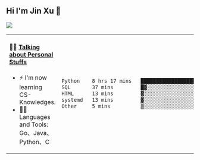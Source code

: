 
## Hi I'm Jin Xu 👋
![](https://komarev.com/ghpvc/?username=jiayouxujin&color=brightgreen&label=PROFILE+VIEWS)



<table align="center">
<tr>
<td valign="top" width="60%">

#### 🏋️‍♀️ <a href="https://github.com/jiayouxujin" target="_blank">Talking about Personal Stuffs</a>
<!-- recent_releases starts -->

- ⚡  I'm now learning CS-Knowledges.  
- 🏊‍♂️ Languages and Tools: Go、Java、Python、C
<!-- recent_releases ends -->
</td>
<td>
 
<!--START_SECTION:waka-->

```txt
Python    8 hrs 17 mins   ██████████████████████░░░   87.58 %
SQL       37 mins         █▓░░░░░░░░░░░░░░░░░░░░░░░   06.65 %
HTML      13 mins         ▓░░░░░░░░░░░░░░░░░░░░░░░░   02.44 %
systemd   13 mins         ▓░░░░░░░░░░░░░░░░░░░░░░░░   02.37 %
Other     5 mins          ▒░░░░░░░░░░░░░░░░░░░░░░░░   00.95 %
```

<!--END_SECTION:waka-->
 
</td>
</tr>
</table>





